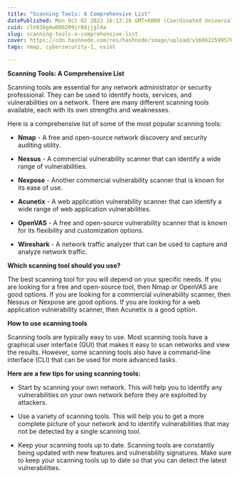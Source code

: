 ```yaml
---
title: "Scanning Tools: A Comprehensive List"
datePublished: Mon Oct 02 2023 16:13:28 GMT+0000 (Coordinated Universal Time)
cuid: cln93bg4w000209jr04jjgl4a
slug: scanning-tools-a-comprehensive-list
cover: https://cdn.hashnode.com/res/hashnode/image/upload/v1696225995704/8e42932b-175f-497f-b287-0b722314a8c8.png
tags: nmap, cybersecurity-1, osint

---
```


**Scanning Tools: A Comprehensive List**

Scanning tools are essential for any network administrator or security professional. They can be used to identify hosts, services, and vulnerabilities on a network. There are many different scanning tools available, each with its own strengths and weaknesses.

Here is a comprehensive list of some of the most popular scanning tools:

* **Nmap** - A free and open-source network discovery and security auditing utility.
    
* **Nessus** - A commercial vulnerability scanner that can identify a wide range of vulnerabilities.
    
* **Nexpose** - Another commercial vulnerability scanner that is known for its ease of use.
    
* **Acunetix** - A web application vulnerability scanner that can identify a wide range of web application vulnerabilities.
    
* **OpenVAS** - A free and open-source vulnerability scanner that is known for its flexibility and customization options.
    
* **Wireshark** - A network traffic analyzer that can be used to capture and analyze network traffic.
    

**Which scanning tool should you use?**

The best scanning tool for you will depend on your specific needs. If you are looking for a free and open-source tool, then Nmap or OpenVAS are good options. If you are looking for a commercial vulnerability scanner, then Nessus or Nexpose are good options. If you are looking for a web application vulnerability scanner, then Acunetix is a good option.

**How to use scanning tools**

Scanning tools are typically easy to use. Most scanning tools have a graphical user interface (GUI) that makes it easy to scan networks and view the results. However, some scanning tools also have a command-line interface (CLI) that can be used for more advanced tasks.

**Here are a few tips for using scanning tools:**

* Start by scanning your own network. This will help you to identify any vulnerabilities on your own network before they are exploited by attackers.
    
* Use a variety of scanning tools. This will help you to get a more complete picture of your network and to identify vulnerabilities that may not be detected by a single scanning tool.
    
* Keep your scanning tools up to date. Scanning tools are constantly being updated with new features and vulnerability signatures. Make sure to keep your scanning tools up to date so that you can detect the latest vulnerabilities.